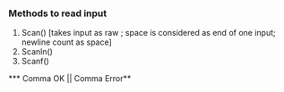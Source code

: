 
### Methods to read input

1. Scan() [takes input as raw ; space is considered as end of one input; newline count as space]
2. Scanln() 
3. Scanf()


*** Comma OK || Comma Error** 